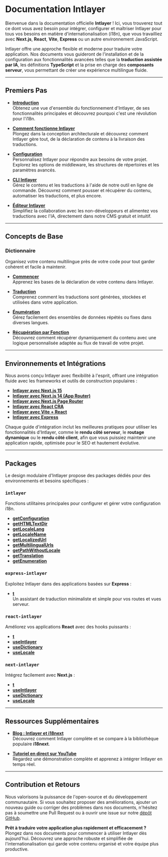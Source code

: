 # Documentation Intlayer

Bienvenue dans la documentation officielle **Intlayer** ! Ici, vous trouverez tout ce dont vous avez besoin pour intégrer, configurer et maîtriser Intlayer pour tous vos besoins en matière d'internationalisation (i18n), que vous travailliez avec **Next.js**, **React**, **Vite**, **Express** ou un autre environnement JavaScript.

Intlayer offre une approche flexible et moderne pour traduire votre application. Nos documents vous guideront de l'installation et de la configuration aux fonctionnalités avancées telles que la **traduction assistée par IA**, les définitions **TypeScript** et la prise en charge des **composants serveur**, vous permettant de créer une expérience multilingue fluide.

---

## Premiers Pas

- **[Introduction](https://github.com/aymericzip/intlayer/blob/main/docs/fr/introduction.md)**  
  Obtenez une vue d'ensemble du fonctionnement d'Intlayer, de ses fonctionnalités principales et découvrez pourquoi c'est une révolution pour l'i18n.

- **[Comment fonctionne Intlayer](https://github.com/aymericzip/intlayer/blob/main/docs/fr/how_works_intlayer.md)**  
  Plongez dans la conception architecturale et découvrez comment Intlayer gère tout, de la déclaration de contenu à la livraison des traductions.

- **[Configuration](https://github.com/aymericzip/intlayer/blob/main/docs/fr/configuration.md)**  
  Personnalisez Intlayer pour répondre aux besoins de votre projet. Explorez les options de middleware, les structures de répertoires et les paramètres avancés.

- **[CLI Intlayer](https://github.com/aymericzip/intlayer/blob/main/docs/fr/intlayer_cli.md)**  
  Gérez le contenu et les traductions à l'aide de notre outil en ligne de commande. Découvrez comment pousser et récupérer du contenu, automatiser les traductions, et plus encore.

- **[Éditeur Intlayer](https://github.com/aymericzip/intlayer/blob/main/docs/fr/intlayer_visual_editor.md)**  
  Simplifiez la collaboration avec les non-développeurs et alimentez vos traductions avec l'IA, directement dans notre CMS gratuit et intuitif.

---

## Concepts de Base

### Dictionnaire

Organisez votre contenu multilingue près de votre code pour tout garder cohérent et facile à maintenir.

- **[Commencer](https://github.com/aymericzip/intlayer/blob/main/docs/fr/dictionary/get_started.md)**  
  Apprenez les bases de la déclaration de votre contenu dans Intlayer.

- **[Traduction](https://github.com/aymericzip/intlayer/blob/main/docs/fr/dictionary/translation.md)**  
  Comprenez comment les traductions sont générées, stockées et utilisées dans votre application.

- **[Énumération](https://github.com/aymericzip/intlayer/blob/main/docs/fr/dictionary/enumeration.md)**  
  Gérez facilement des ensembles de données répétés ou fixes dans diverses langues.

- **[Récupération par Fonction](https://github.com/aymericzip/intlayer/blob/main/docs/fr/dictionary/function_fetching.md)**  
  Découvrez comment récupérer dynamiquement du contenu avec une logique personnalisée adaptée au flux de travail de votre projet.

---

## Environnements et Intégrations

Nous avons conçu Intlayer avec flexibilité à l'esprit, offrant une intégration fluide avec les frameworks et outils de construction populaires :

- **[Intlayer avec Next.js 15](https://github.com/aymericzip/intlayer/blob/main/docs/fr/intlayer_with_nextjs_15.md)**
- **[Intlayer avec Next.js 14 (App Router)](https://github.com/aymericzip/intlayer/blob/main/docs/fr/intlayer_with_nextjs_14.md)**
- **[Intlayer avec Next.js Page Router](https://github.com/aymericzip/intlayer/blob/main/docs/fr/intlayer_with_nextjs_page_router.md)**
- **[Intlayer avec React CRA](https://github.com/aymericzip/intlayer/blob/main/docs/fr/intlayer_with_create_react_app.md)**
- **[Intlayer avec Vite + React](https://github.com/aymericzip/intlayer/blob/main/docs/fr/intlayer_with_vite+react.md)**
- **[Intlayer avec Express](https://github.com/aymericzip/intlayer/blob/main/docs/fr/intlayer_with_express.md)**

Chaque guide d'intégration inclut les meilleures pratiques pour utiliser les fonctionnalités d'Intlayer, comme le **rendu côté serveur**, le **routage dynamique** ou le **rendu côté client**, afin que vous puissiez maintenir une application rapide, optimisée pour le SEO et hautement évolutive.

---

## Packages

Le design modulaire d'Intlayer propose des packages dédiés pour des environnements et besoins spécifiques :

### `intlayer`

Fonctions utilitaires principales pour configurer et gérer votre configuration i18n.

- **[getConfiguration](https://github.com/aymericzip/intlayer/blob/main/docs/fr/packages/intlayer/getConfiguration.md)**
- **[getHTMLTextDir](https://github.com/aymericzip/intlayer/blob/main/docs/fr/packages/intlayer/getHTMLTextDir.md)**
- **[getLocaleLang](https://github.com/aymericzip/intlayer/blob/main/docs/fr/packages/intlayer/getLocaleLang.md)**
- **[getLocaleName](https://github.com/aymericzip/intlayer/blob/main/docs/fr/packages/intlayer/getLocaleName.md)**
- **[getLocalizedUrl](https://github.com/aymericzip/intlayer/blob/main/docs/fr/packages/intlayer/getLocalizedUrl.md)**
- **[getMultilingualUrls](https://github.com/aymericzip/intlayer/blob/main/docs/fr/packages/intlayer/getMultilingualUrls.md)**
- **[getPathWithoutLocale](https://github.com/aymericzip/intlayer/blob/main/docs/fr/packages/intlayer/getPathWithoutLocale.md)**
- **[getTranslation](https://github.com/aymericzip/intlayer/blob/main/docs/fr/packages/intlayer/getTranslation.md)**
- **[getEnumeration](https://github.com/aymericzip/intlayer/blob/main/docs/fr/packages/intlayer/getEnumeration.md)**

### `express-intlayer`

Exploitez Intlayer dans des applications basées sur **Express** :

- **[t](https://github.com/aymericzip/intlayer/blob/main/docs/fr/packages/express-intlayer/t.md)**  
  Un assistant de traduction minimaliste et simple pour vos routes et vues serveur.

### `react-intlayer`

Améliorez vos applications **React** avec des hooks puissants :

- **[t](https://github.com/aymericzip/intlayer/blob/main/docs/fr/packages/react-intlayer/t.md)**
- **[useIntlayer](https://github.com/aymericzip/intlayer/blob/main/docs/fr/packages/react-intlayer/useIntlayer.md)**
- **[useDictionary](https://github.com/aymericzip/intlayer/blob/main/docs/fr/packages/react-intlayer/useDictionary.md)**
- **[useLocale](https://github.com/aymericzip/intlayer/blob/main/docs/fr/packages/react-intlayer/useLocale.md)**

### `next-intlayer`

Intégrez facilement avec **Next.js** :

- **[t](https://github.com/aymericzip/intlayer/blob/main/docs/fr/packages/next-intlayer/t.md)**
- **[useIntlayer](https://github.com/aymericzip/intlayer/blob/main/docs/fr/packages/next-intlayer/useIntlayer.md)**
- **[useDictionary](https://github.com/aymericzip/intlayer/blob/main/docs/fr/packages/next-intlayer/useDictionary.md)**
- **[useLocale](https://github.com/aymericzip/intlayer/blob/main/docs/fr/packages/next-intlayer/useLocale.md)**

---

## Ressources Supplémentaires

- **[Blog : Intlayer et i18next](https://github.com/aymericzip/intlayer/blob/main/docs/fr/intlayer_with_i18next.md)**  
  Découvrez comment Intlayer complète et se compare à la bibliothèque populaire **i18next**.

- **[Tutoriel en direct sur YouTube](https://youtu.be/W2G7KxuSD4c?si=GyU_KpVhr61razRw)**  
  Regardez une démonstration complète et apprenez à intégrer Intlayer en temps réel.

---

## Contribution et Retours

Nous valorisons la puissance de l'open-source et du développement communautaire. Si vous souhaitez proposer des améliorations, ajouter un nouveau guide ou corriger des problèmes dans nos documents, n'hésitez pas à soumettre une Pull Request ou à ouvrir une issue sur notre [dépôt GitHub](https://github.com/aymericzip/intlayer/blob/main/docs).

**Prêt à traduire votre application plus rapidement et efficacement ?** Plongez dans nos documents pour commencer à utiliser Intlayer dès aujourd'hui. Découvrez une approche robuste et simplifiée de l'internationalisation qui garde votre contenu organisé et votre équipe plus productive.

